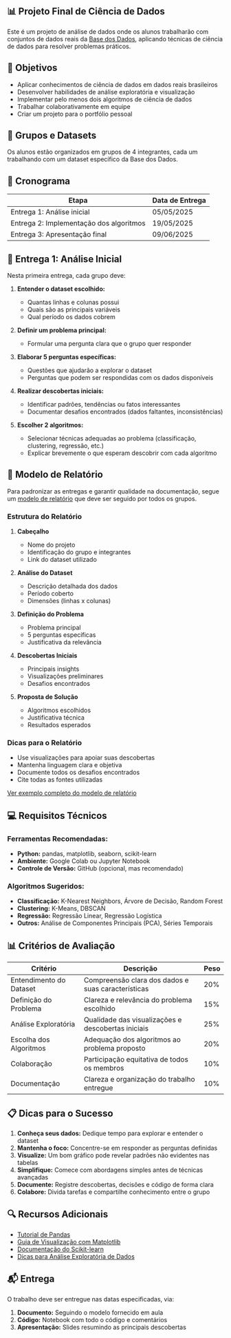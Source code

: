 ## 📊 Projeto Final de Ciência de Dados

Este é um projeto de análise de dados onde os alunos trabalharão com conjuntos de dados reais da [Base dos Dados](https://basedosdados.org/), aplicando técnicas de ciência de dados para resolver problemas práticos.

## 🎯 Objetivos

- Aplicar conhecimentos de ciência de dados em dados reais brasileiros
- Desenvolver habilidades de análise exploratória e visualização
- Implementar pelo menos dois algoritmos de ciência de dados
- Trabalhar colaborativamente em equipe
- Criar um projeto para o portfólio pessoal

## 👥 Grupos e Datasets

Os alunos estão organizados em grupos de 4 integrantes, cada um trabalhando com um dataset específico da Base dos Dados.

## 📅 Cronograma

| Etapa | Data de Entrega |
|-------|-----------------|
| Entrega 1: Análise inicial | 05/05/2025 |
| Entrega 2: Implementação dos algoritmos | 19/05/2025 |
| Entrega 3: Apresentação final | 09/06/2025 |

## 📝 Entrega 1: Análise Inicial

Nesta primeira entrega, cada grupo deve:

1. **Entender o dataset escolhido:**
   - Quantas linhas e colunas possui
   - Quais são as principais variáveis
   - Qual período os dados cobrem

2. **Definir um problema principal:**
   - Formular uma pergunta clara que o grupo quer responder

3. **Elaborar 5 perguntas específicas:**
   - Questões que ajudarão a explorar o dataset
   - Perguntas que podem ser respondidas com os dados disponíveis

4. **Realizar descobertas iniciais:**
   - Identificar padrões, tendências ou fatos interessantes
   - Documentar desafios encontrados (dados faltantes, inconsistências)

5. **Escolher 2 algoritmos:**
   - Selecionar técnicas adequadas ao problema (classificação, clustering, regressão, etc.)
   - Explicar brevemente o que esperam descobrir com cada algoritmo

## 📑 Modelo de Relatório

Para padronizar as entregas e garantir qualidade na documentação, segue um [modelo de relatório](modelo_relatorio.md) que deve ser seguido por todos os grupos.

### Estrutura do Relatório
1. **Cabeçalho**
   - Nome do projeto
   - Identificação do grupo e integrantes
   - Link do dataset utilizado

2. **Análise do Dataset**
   - Descrição detalhada dos dados
   - Período coberto
   - Dimensões (linhas x colunas)

3. **Definição do Problema**
   - Problema principal
   - 5 perguntas específicas
   - Justificativa da relevância

4. **Descobertas Iniciais**
   - Principais insights
   - Visualizações preliminares
   - Desafios encontrados

5. **Proposta de Solução**
   - Algoritmos escolhidos
   - Justificativa técnica
   - Resultados esperados

### Dicas para o Relatório
- Use visualizações para apoiar suas descobertas
- Mantenha linguagem clara e objetiva
- Documente todos os desafios encontrados
- Cite todas as fontes utilizadas

[Ver exemplo completo do modelo de relatório](modelo_relatorio.md)

## 💻 Requisitos Técnicos

### Ferramentas Recomendadas:
- **Python:** pandas, matplotlib, seaborn, scikit-learn
- **Ambiente:** Google Colab ou Jupyter Notebook
- **Controle de Versão:** GitHub (opcional, mas recomendado)

### Algoritmos Sugeridos:
- **Classificação:** K-Nearest Neighbors, Árvore de Decisão, Random Forest
- **Clustering:** K-Means, DBSCAN
- **Regressão:** Regressão Linear, Regressão Logística
- **Outros:** Análise de Componentes Principais (PCA), Séries Temporais

## 📊 Critérios de Avaliação

| Critério | Descrição | Peso |
|----------|-----------|------|
| Entendimento do Dataset | Compreensão clara dos dados e suas características | 20% |
| Definição do Problema | Clareza e relevância do problema escolhido | 15% |
| Análise Exploratória | Qualidade das visualizações e descobertas iniciais | 25% |
| Escolha dos Algoritmos | Adequação dos algoritmos ao problema proposto | 20% |
| Colaboração | Participação equitativa de todos os membros | 10% |
| Documentação | Clareza e organização do trabalho entregue | 10% |

## 📋 Dicas para o Sucesso

1. **Conheça seus dados:** Dedique tempo para explorar e entender o dataset
2. **Mantenha o foco:** Concentre-se em responder as perguntas definidas
3. **Visualize:** Um bom gráfico pode revelar padrões não evidentes nas tabelas
4. **Simplifique:** Comece com abordagens simples antes de técnicas avançadas
5. **Documente:** Registre descobertas, decisões e código de forma clara
6. **Colabore:** Divida tarefas e compartilhe conhecimento entre o grupo

## 🔍 Recursos Adicionais

- [Tutorial de Pandas](https://pandas.pydata.org/docs/getting_started/index.html)
- [Guia de Visualização com Matplotlib](https://matplotlib.org/stable/tutorials/index.html)
- [Documentação do Scikit-learn](https://scikit-learn.org/stable/user_guide.html)
- [Dicas para Análise Exploratória de Dados](https://towardsdatascience.com/exploratory-data-analysis-8fc1cb20fd15)

## 📬 Entrega

O trabalho deve ser entregue nas datas especificadas, via:
1. **Documento:** Seguindo o modelo fornecido em aula
2. **Código:** Notebook com todo o código e comentários
3. **Apresentação:** Slides resumindo as principais descobertas
